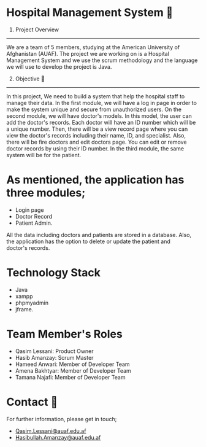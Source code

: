 # Hospital Management System 🏥

1. Project Overview
________________________________________________________________
We are a team of 5 members, studying at the American University of Afghanistan (AUAF). The project we are working on is a Hospital Management System and we use the scrum methodology and the language we will use to develop the project is Java.

2. Objective 🧗
_________________________________________________________________

In this project, We need to build a system that help the hospital staff to manage their data. In the first module, we will have a log in page in order to make the system unique and secure from unauthorized users. On the second module, we will have doctor's models. In this model, the user can add the doctor's records. Each doctor will have an ID number which will be a unique number. Then, there will be a view record page where you can view the doctor's records including their name, ID, and specialist. Also, there will be fire doctors and edit doctors page. You can edit or remove doctor records by using their ID number. In the third module, the same system will be for the patient. 

# As mentioned, the application has three modules;
  - Login page 
  - Doctor Record 
  - Patient Admin. 
  
  All the data including doctors and patients are stored in a database. Also, the application has the option to delete or update the patient and doctor's records.
  
# Technology Stack
- Java 
- xampp 
- phpmyadmin 
- jframe.

# Team Member's Roles
- Qasim Lessani:	Product Owner
- Hasib Amanzay:	Scrum Master
- Hameed Anwari:	Member of Developer Team
- Amena Bakhtyar:	Member of Developer Team
- Tamana Najafi:	Member of Developer Team

# Contact 📧
For further information, please get in touch; 
- Qasim.Lessani@auaf.edu.af
- Hasibullah.Amanzay@auaf.edu.af  

